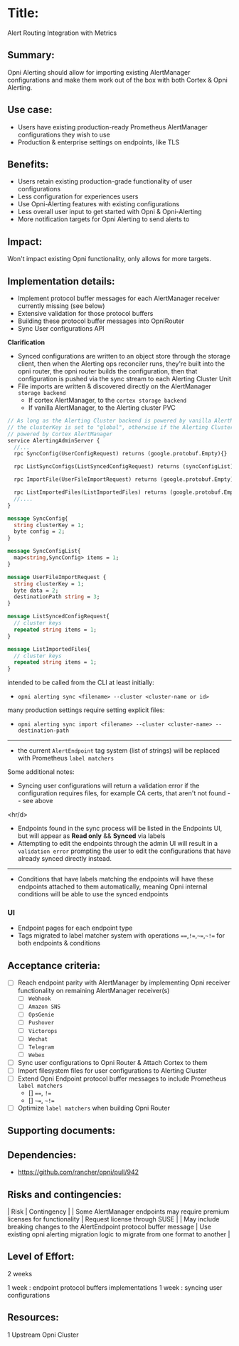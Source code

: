 # Title:

Alert Routing Integration with Metrics

## Summary:

Opni Alerting should allow for importing existing AlertManager configurations and make them work out of the box with both Cortex & Opni Alerting.

## Use case:

- Users have existing production-ready Prometheus AlertManager configurations they wish to use
- Production & enterprise settings on endpoints, like TLS

## Benefits:

- Users retain existing production-grade functionality of user configurations
- Less configuration for experiences users
- Use Opni-Alerting features with existing configurations
- Less overall user input to get started with Opni & Opni-Alerting
- More notification targets for Opni Alerting to send alerts to

## Impact:

Won't impact existing Opni functionality, only allows for more targets.

## Implementation details:

- Implement protocol buffer messages for each AlertManager receiver currently missing (see below)
- Extensive validation for those protocol buffers
- Building these protocol buffer messages into OpniRouter
- Sync User configurations API

**Clarification**

- Synced configurations are written to an object store through the storage client, then when the Alerting ops reconciler runs, they're built into the opni router, the opni router builds the configuration, then that configuration is pushed via the sync stream to each Alerting Cluster Unit
- File imports are written & discovered directly on the AlertManager `storage backend`
  - If cortex AlertManager, to the `cortex storage backend`
  - If vanilla AlertManager, to the Alerting cluster PVC

```proto
// As long as the Alerting Cluster backend is powered by vanilla AlertManager
// the clusterKey is set to "global", otherwise if the Alerting Cluster is
// powered by Cortex AlertManager
service AlertingAdminServer {
  //...
  rpc SyncConfig(UserConfigRequest) returns (google.protobuf.Empty){}

  rpc ListSyncConfigs(ListSyncedConfigRequest) returns (syncConfigList){}

  rpc ImportFile(UserFileImportRequest) returns (google.protobuf.Empty) {}

  rpc ListImportedFiles(ListImportedFiles) returns (google.protobuf.Empty) {}
  //....
}

message SyncConfig{
  string clusterKey = 1;
  byte config = 2;
}

message SyncConfigList{
  map<string,SyncConfig> items = 1;
}

message UserFileImportRequest {
  string clusterKey = 1;
  byte data = 2;
  destinationPath string = 3;
}

message ListSyncedConfigRequest{
  // cluster keys
  repeated string items = 1;
}

message ListImportedFiles{
  // cluster keys
  repeated string items = 1;
}
```

intended to be called from the CLI at least initially:

- `opni alerting sync <filename> --cluster <cluster-name or id>`

many production settings require setting explicit files:

- `opni alerting sync import <filename> --cluster <cluster-name> --destination-path`

<hr/>

- the current `AlertEndpoint` tag system (list of strings) will be replaced with Prometheus `label matchers`

Some additional notes:

- Syncing user configurations will return a validation error if the configuration requires files, for example CA certs, that aren't not found -- see above

<hr/d>

- Endpoints found in the sync process will be listed in the Endpoints UI, but will appear as **Read only** && **Synced** via labels
- Attempting to edit the endpoints through the admin UI will result in a `validation error` prompting the user to edit the configurations that have already synced directly instead.

<hr/>

- Conditions that have labels matching the endpoints will have these endpoints attached to them automatically, meaning Opni internal conditions will be able to use the synced endpoints

### UI

- Endpoint pages for each endpoint type
- Tags migrated to label matcher system with operations `==`,`!=`,`~=`,`~!=` for both endpoints & conditions

## Acceptance criteria:

- [ ] Reach endpoint parity with AlertManager by implementing Opni receiver functionality on remaining AlertManager receiver(s)
  - [ ] `Webhook`
  - [ ] `Amazon SNS`
  - [ ] `OpsGenie`
  - [ ] `Pushover`
  - [ ] `Victorops`
  - [ ] `Wechat`
  - [ ] `Telegram`
  - [ ] `Webex`
- [ ] Sync user configurations to Opni Router & Attach Cortex to them
- [ ] Import filesystem files for user configurations to Alerting Cluster
- [ ] Extend Opni Endpoint protocol buffer messages to include Prometheus `label matchers`
  - [] `==`, `!=`
  - [] `~=`, `~!=`
- [ ] Optimize `label matchers` when building Opni Router

## Supporting documents:

## Dependencies:

- https://github.com/rancher/opni/pull/942

## Risks and contingencies:

| Risk | Contingency |
| Some AlertManager endpoints may require premium licenses for functionality | Request license through SUSE |
| May include breaking changes to the AlertEndpoint protocol buffer message | Use existing opni alerting migration logic to migrate from one format to another |

## Level of Effort:

2 weeks

1 week : endpoint protocol buffers implementations
1 week : syncing user configurations

## Resources:

1 Upstream Opni Cluster
